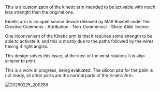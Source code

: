 This is a customizatin of the kinetic arm intended to be activable with much less strength than the original one.

Kinetic arm is an open source device released by Matt Bowtell under the Creative Commons - Attribution - Non-Commercial - Share Alike license.

One inconvenient of the Kinetic arm is that it requires some strength to be able to activate it, and this is mostly due to the paths followed by the wires having 4  right angles.

This design solves this issue, at the cost of the wrist rotation. It is also simpler to print.

This is a work in progress, being evaluated. The silicon pad for the palm is not ready, all other parts are the normal parts of the Kinetic Arm.

![20250225_200258](https://github.com/user-attachments/assets/612ef851-5de5-4205-8399-19bac46167f4)
